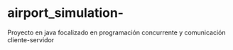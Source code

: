 # airport_simulation-
Proyecto en java focalizado en programación concurrente y comunicación cliente-servidor
